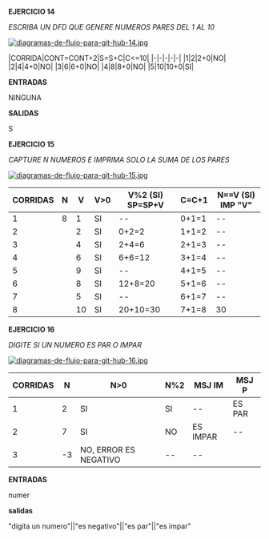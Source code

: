 **EJERCICIO 14**

*ESCRIBA UN DFD QUE GENERE NUMEROS PARES DEL 1 AL 10*

[![diagramas-de-flujo-para-git-hub-14.jpg](https://i.postimg.cc/yxmCFZk5/diagramas-de-flujo-para-git-hub-14.jpg)](https://postimg.cc/8fzYGsdB)

|CORRIDA|CONT=CONT+2|S=S+C|C<=10|
|-|-|-|-|-|
|1|2|2+0|NO|
|2|4|4+0|NO|
|3|6|6+0|NO|
|4|8|8+0|NO|
|5|10|10+0|SI|

**ENTRADAS**

NINGUNA

**SALIDAS**

S

**EJERCICIO 15**

*CAPTURE N NUMEROS E IMPRIMA SOLO LA SUMA DE LOS PARES*

[![diagramas-de-flujo-para-git-hub-15.jpg](https://i.postimg.cc/B6xSJ6xq/diagramas-de-flujo-para-git-hub-15.jpg)](https://postimg.cc/r0wXJqnb)

|CORRIDAS|N|V|V>0|V%2 (SI) SP=SP+V|C=C+1|N==V (SI) IMP "V"|
|-|-|-|-|-|-|-|
|1|8|1|SI|--|0+1=1|--|
|2| |2|SI|0+2=2|1+1=2|--|
|3| |4| SI|2+4=6|2+1=3|--|
|4| |6|SI|6+6=12|3+1=4|--|
|5| |9|SI|--|4+1=5|--|
|6| |8|SI|12+8=20|5+1=6|--|
|7| |5|SI|--|6+1=7|--|
|8| |10|SI|20+10=30|7+1=8|30|

**EJERCICIO 16**

*DIGITE SI UN NUMERO ES PAR O IMPAR*

[![diagramas-de-flujo-para-git-hub-16.jpg](https://i.postimg.cc/dVh3CJ2Y/diagramas-de-flujo-para-git-hub-16.jpg)](https://postimg.cc/sMR3ddH6)

|CORRIDAS|N|N>0|N%2|MSJ IM|MSJ P|
|-|-|-|-|-|-|
|1|2|SI|SI|--|ES PAR|
|2|7|SI|NO|ES IMPAR|--|
|3|-3|NO, ERROR ES NEGATIVO|--|--|

**ENTRADAS**

numer

**salidas**

"digita un numero"||"es negativo"||"es par"||"es impar"

